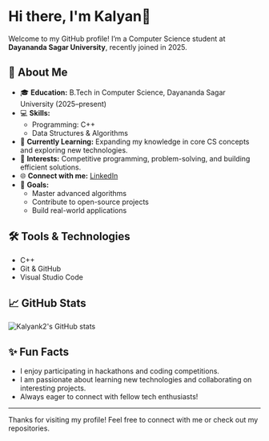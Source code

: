 # Hi there, I'm Kalyan👋

Welcome to my GitHub profile! I’m a Computer Science student at **Dayananda Sagar University**, recently joined in 2025.

## 🚀 About Me
- 🎓 **Education:** B.Tech in Computer Science, Dayananda Sagar University (2025–present)
- 💻 **Skills:**  
  - Programming: C++
  - Data Structures & Algorithms
- 🌱 **Currently Learning:** Expanding my knowledge in core CS concepts and exploring new technologies.
- 🤝 **Interests:** Competitive programming, problem-solving, and building efficient solutions.
- 🌐 **Connect with me:** [LinkedIn](https://www.linkedin.com/in/kalyan-kuraku-2b4400367?utm_source=share&utm_campaign=share_via&utm_content=profile&utm_medium=ios_app)
- 🚀 **Goals:**  
  - Master advanced algorithms
  - Contribute to open-source projects
  - Build real-world applications

## 🛠️ Tools & Technologies
- C++
- Git & GitHub
- Visual Studio Code

## 📈 GitHub Stats
![Kalyank2's GitHub stats](https://github-readme-stats.vercel.app/api?username=Kalyank2&show_icons=true)

## ✨ Fun Facts
- I enjoy participating in hackathons and coding competitions.
- I am passionate about learning new technologies and collaborating on interesting projects.
- Always eager to connect with fellow tech enthusiasts!

---

Thanks for visiting my profile! Feel free to connect with me or check out my repositories.
